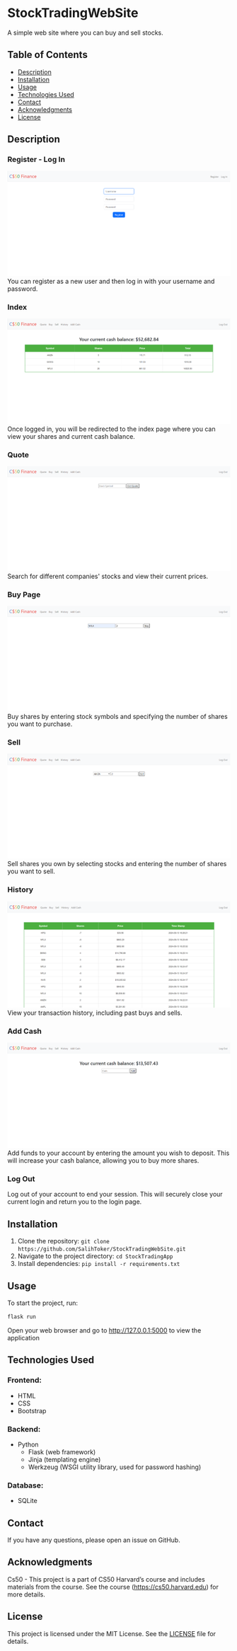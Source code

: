 # StockTradingWebSite

A simple web site where you can buy and sell stocks.

## Table of Contents
- [Description](#description)
- [Installation](#installation)
- [Usage](#usage)
- [Technologies Used](#Technologies-Used)
- [Contact](#contact)
- [Acknowledgments](#acknowledgments)
- [License](#license)


## Description

### Register - Log In
![](Readme_Files/register.png)
You can register as a new user and then log in with your username and password.
### Index
![](Readme_Files/index.png)
Once logged in, you will be redirected to the index page where you can view your shares and current cash balance.
### Quote
![](Readme_Files/quote.png)
Search for different companies' stocks and view their current prices.
### Buy Page
![](Readme_Files/buy.png)
Buy shares by entering stock symbols and specifying the number of shares you want to purchase.
### Sell
![](Readme_Files/sell.png)
Sell shares you own by selecting stocks and entering the number of shares you want to sell.
### History
![](Readme_Files/history.png)
View your transaction history, including past buys and sells.
### Add Cash
![](Readme_Files/addcash.png)
Add funds to your account by entering the amount you wish to deposit. This will increase your cash balance, allowing you to buy more shares.
### Log Out
Log out of your account to end your session. This will securely close your current login and return you to the login page.

## Installation

1. Clone the repository: `git clone https://github.com/SalihToker/StockTradingWebSite.git`
2. Navigate to the project directory: `cd StockTradingApp`
3. Install dependencies: `pip install -r requirements.txt`

## Usage

To start the project, run:

```bash
flask run
```
Open your web browser and go to http://127.0.0.1:5000 to view the application

## Technologies Used

### Frontend:
- HTML
- CSS
- Bootstrap

### Backend:
- Python
  - Flask (web framework)
  - Jinja (templating engine)
  - Werkzeug (WSGI utility library, used for password hashing)

### Database:
- SQLite

## Contact
If you have any questions, please open an issue on GitHub.

## Acknowledgments
Cs50 - This project is a part of CS50 Harvard’s course and includes materials from the course. See the course (https://cs50.harvard.edu) for more details.

## License
This project is licensed under the MIT License. See the [LICENSE](LICENSE) file for details.
